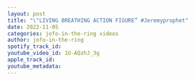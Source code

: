 ```yaml
---
layout: post
title: "\"LIVING BREATHING ACTION FIGURE” #Jeremyprophet"
date: 2022-11-05
categories: jofo-in-the-ring videos
author: jofo-in-the-ring
spotify_track_id: 
youtube_video_id: 1U-AQzhJ_3g
apple_track_id: 
youtube_metadata: 
---
```

